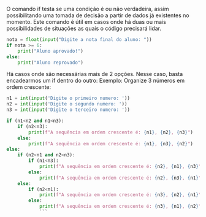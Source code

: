 O comando if testa se uma condição é ou não verdadeira, assim possibilitando uma tomada de decisão a partir de dados já existentes no momento. Este comando é útil em casos onde há duas ou mais possibilidades de situações as quais o código precisará lidar.
```python
nota = float(input("Digite a nota final do aluno: "))
if nota >= 6:
    print("Aluno aprovado!")
else:
    print("Aluno reprovado")
```
Há casos onde são necessárias mais de 2 opções. Nesse caso, basta encadearmos um if dentro do outro:
Exemplo: Organize 3 números em ordem crescente:
```python
n1 = int(input('Digite o primeiro numero: '))
n2 = int(input('Digite o segundo numero: '))
n3 = int(input('Digite o terceiro numero: '))

if (n1<n2 and n1<n3):
    if (n2<n3):
        print(f"A sequência em ordem crescente é: {n1}, {n2}, {n3}")
    else:
        print(f"A sequência em ordem crescente é: {n1}, {n3}, {n2}")
else:                          
    if (n2<n1 and n2<n3):
        if (n1<n3):
            print(f"A sequência em ordem crescente é: {n2}, {n1}, {n3}")
        else:
            print(f"A sequência em ordem crescente é: {n2}, {n3}, {n1}")
    else:
        if (n2<n1):
            print(f"A sequência em ordem crescente é: {n3}, {n2}, {n1}")
        else:
            print(f"A sequência em ordem crescente é: {n3}, {n1}, {n2}")
            ```
            